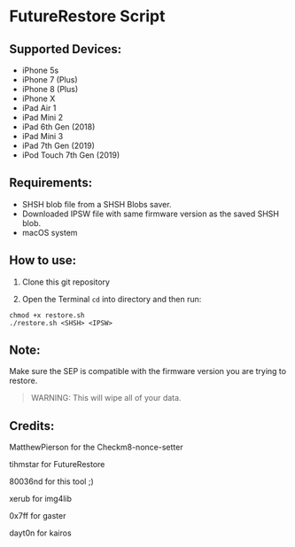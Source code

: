 # FutureRestore Script

## Supported Devices:
- iPhone 5s
- iPhone 7 (Plus)
- iPhone 8 (Plus)
- iPhone X
- iPad Air 1
- iPad Mini 2
- iPad 6th Gen (2018)
- iPad Mini 3
- iPad 7th Gen (2019)
- iPod Touch 7th Gen (2019)

## Requirements:

- SHSH blob file from a SHSH Blobs saver.
- Downloaded IPSW file with same firmware version as the saved SHSH blob.
- macOS system

## How to use:

1. Clone this git repository

2. Open the Terminal `cd` into directory and then run:

```
chmod +x restore.sh 
./restore.sh <SHSH> <IPSW>
```

## Note:

Make sure the SEP is compatible with the firmware version you are trying to restore.

> WARNING: This will wipe all of your data.

## Credits:

MatthewPierson for the Checkm8-nonce-setter

tihmstar for FutureRestore

80036nd for this tool ;)

xerub for img4lib

0x7ff for gaster

dayt0n for kairos

